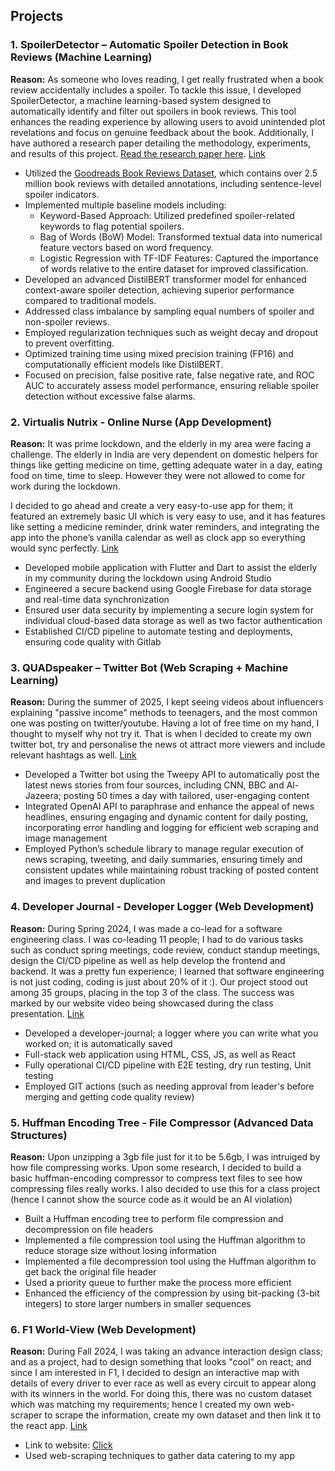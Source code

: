## Projects
### 1. SpoilerDetector – Automatic Spoiler Detection in Book Reviews (Machine Learning)

**Reason:** As someone who loves reading, I get really frustrated when a book review accidentally includes a spoiler. To tackle this issue, I developed SpoilerDetector, a machine learning-based system designed to automatically identify and filter out spoilers in book reviews. This tool enhances the reading experience by allowing users to avoid unintended plot revelations and focus on genuine feedback about the book. Additionally, I have authored a research paper detailing the methodology, experiments, and results of this project. [Read the research paper here](https://drive.google.com/file/d/1X81NztwRfwClCkgrcK9Y3t8zylCXeLUS/view?usp=sharing). [Link](https://github.com/SiddharthMundra/SpoilerShield/tree/main)

- Utilized the [Goodreads Book Reviews Dataset](https://www.kaggle.com/datasets/pypiahmad/goodreads-book-reviews?resource=download), which contains over 2.5 million book reviews with detailed annotations, including sentence-level spoiler indicators.
- Implemented multiple baseline models including:
  - Keyword-Based Approach: Utilized predefined spoiler-related keywords to flag potential spoilers.
  - Bag of Words (BoW) Model: Transformed textual data into numerical feature vectors based on word frequency.
  - Logistic Regression with TF-IDF Features: Captured the importance of words relative to the entire dataset for improved classification.
- Developed an advanced DistilBERT transformer model for enhanced context-aware spoiler detection, achieving superior performance compared to traditional models.
- Addressed class imbalance by sampling equal numbers of spoiler and non-spoiler reviews.
- Employed regularization techniques such as weight decay and dropout to prevent overfitting.
- Optimized training time using mixed precision training (FP16) and computationally efficient models like DistilBERT.
- Focused on precision, false positive rate, false negative rate, and ROC AUC to accurately assess model performance, ensuring reliable spoiler detection without excessive false alarms.


### 2. Virtualis Nutrix - Online Nurse (App Development)
**Reason:** It was prime lockdown, and the elderly in my area were facing a challenge. The elderly in India are very dependent on domestic helpers for things like getting medicine on time, getting adequate water in a day, eating food on time, time to sleep. However they were not allowed to come for work during the lockdown. 

I decided to go ahead and create a very easy-to-use app for them; it featured an extremely basic UI which is very easy to use, and it has features like setting a medicine reminder, drink water reminders, and integrating the app into the phone’s vanilla calendar as well as clock app so everything would sync perfectly. [Link](https://github.com/SiddharthMundra/Virtualis-Nutrix-Online-Nurse)

- Developed mobile application with Flutter and Dart to assist the elderly in my community during the lockdown using Android Studio
- Engineered a secure backend using Google Firebase for data storage and real-time data synchronization
- Ensured user data security by implementing a secure login system for individual cloud-based data storage as well as two factor authentication
- Established CI/CD pipeline to automate testing and deployments, ensuring code quality with Gitlab

### 3. QUADspeaker – Twitter Bot (Web Scraping + Machine Learning)
**Reason:** During the summer of 2025, I kept seeing videos about influencers explaining "passive income" methods to teenagers, and the most common one was posting on twitter/youtube. Having a lot of free time on my hand, I thought to myself why not try it. That is when I decided to create my own twitter bot, try and personalise the news ot attract more viewers and include relevant hashtags as well. [Link](https://github.com/SiddharthMundra/QUADspeaker)

- Developed a Twitter bot using the Tweepy API to automatically post the latest news stories from four sources, including CNN, BBC and Al-Jazeera; posting 50 times a day with tailored, user-engaging content
- Integrated OpenAI API to paraphrase and enhance the appeal of news headlines, ensuring engaging and dynamic content for daily posting, incorporating error handling and logging for efficient web scraping and image management
- Employed Python’s schedule library to manage regular execution of news scraping, tweeting, and daily summaries, ensuring timely and consistent updates while maintaining robust tracking of posted content and images to prevent duplication


### 4. Developer Journal - Developer Logger (Web Development)
**Reason:** During Spring 2024, I was made a co-lead for a software engineering class. I was co-leading 11 people; I had to do various tasks such as conduct spring meetings, code review, conduct standup meetings, design the CI/CD pipeline as well as help develop the frontend and backend. It was a pretty fun experience; I learned that software engineering is not just coding, coding is just about 20% of it :). Our project stood out among 35 groups, placing in the top 3 of the class. The success was marked by our website video being showcased during the class presentation. [Link](https://github.com/SiddharthMundra/Developer-Journal)


- Developed a developer-journal; a logger where you can write what you worked on; it is automatically saved 
- Full-stack web application using HTML, CSS, JS, as well as React
- Fully operational CI/CD pipeline with E2E testing, dry run testing, Unit testing
- Employed GIT actions (such as needing approval from leader's before merging and getting code quality review)

### 5. Huffman Encoding Tree - File Compressor (Advanced Data Structures)
**Reason:** Upon unzipping a 3gb file just for it to be 5.6gb, I was intruiged by how file compressing works. Upon some research, I decided to build a basic huffman-encoding compressor to compress text files to see how compressing files really works. I also decided to use this for a class project (hence I cannot show the source code as it would be an AI violation)

- Built a Huffman encoding tree to perform file compression and decompression on file headers
- Implemented a file compression tool using the Huffman algorithm to reduce storage size without losing information
- Implemented a file decompression tool using the Huffman algorithm to get back the original file header
- Used a priority queue to further make the process more efficient
- Enhanced the efficiency of the compression by using bit-packing (3-bit integers) to store larger numbers in smaller sequences

### 6. F1 World-View (Web Development)
**Reason:** During Fall 2024, I was taking an advance interaction design class; and as a project, had to design something that looks "cool" on react; and since I am interested in F1, I decided to design an interactive map with details of every driver to ever race as well as every circuit to appear along with its winners in the world. For doing this, there was no custom dataset which was matching my requirements; hence I created my own web-scraper to scrape the information, create my own dataset and then link it to the react app. [Link](https://github.com/SiddharthMundra/RaceNation-F1-World-View)


- Link to website: [Click](https://poetic-cheesecake-a45473.netlify.app)
- Used web-scraping techniques to gather data catering to my app
